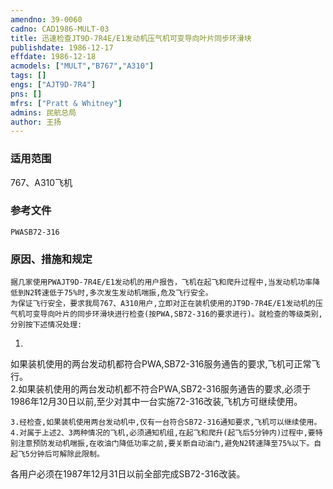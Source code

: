 ```yaml
---
amendno: 39-0060  
cadno: CAD1986-MULT-03  
title: 迅速检查JT9D-7R4E/E1发动机压气机可变导向叶片同步环滑块  
publishdate: 1986-12-17  
effdate: 1986-12-18  
acmodels: ["MULT","B767","A310"]  
tags: []  
engs: ["AJT9D-7R4"]  
pns: []  
mfrs: ["Pratt & Whitney"]  
admins: 民航总局  
author: 王扬  
---
```

  
### 适用范围  
767、A310飞机  
  
<!--more-->  
### 参考文件  
    PWASB72-316  
  
### 原因、措施和规定  
    据几家使用PWAJT9D-7R4E/E1发动机的用户报告，飞机在起飞和爬升过程中,当发动机功率降低到N2转速低于75%时,多次发生发动机喘振,危及飞行安全。  
    为保证飞行安全，要求我局767、A310用户,立即对正在装机使用的JT9D-7R4E/E1发动机的压气机可变导向叶片的同步环滑块进行检查(按PWA,SB72-316的要求进行)。就检查的等级类别,分别按下述情况处理:  
1.
如果装机使用的两台发动机都符合PWA,SB72-316服务通告的要求,飞机可正常飞行。  
    2.如果装机使用的两台发动机都不符合PWA,SB72-316服务通告的要求,必须于1986年12月30日以前,至少对其中一台实施72-316改装,飞机方可继续使用。  
  
  
    3.经检查,如果装机使用两台发动机中,仅有一台符合SB72-316通知要求,飞机可以继续使用。  
    4.对属于上述2、3两种情况的飞机,必须通知机组,在起飞和爬升(起飞后5分钟内)过程中,要特别注意预防发动机喘振,在收油门降低功率之前,要关断自动油门,避免N2转速降至75%以下。自起飞5分钟后可解除此限制。  
  
各用户必须在1987年12月31日以前全部完成SB72-316改装。  

